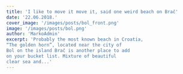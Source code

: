 ```yaml
---
title: 'I like to move it move it, said one weird beach on Brač'
date: '22.06.2018.'
cover_image: '/images/posts/bol_front.png'
image: '/images/posts/bol.png'
author: 'MarkoAdmin'
excerpt: 'Probably the most known beach in Croatia,
“The golden horn”, located near the city of
Bol on the island Brač is another place to add
on your bucket list. Mixture of beautiful 
clear sea and...'
---
```


<br>